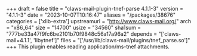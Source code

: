 +++
draft = false
title = "claws-mail-plugin-tnef-parse 4.1.1-3"
version = "4.1.1-3"
date = "2023-10-07T10:16:47"
aliases = "/packages/38676"
categories = ['xlib-extra']
upstreamurl = "http://www.claws-mail.org/"
arch = "x86_64"
size = "14700"
usize = "34560"
sha1sum = "777be33a47f9fc6be2101b70f9848c56a17a96a2"
depends = "['claws-mail=4.1.1', 'libytnef']"
files = "['/usr/lib/claws-mail/plugins/tnef_parse.so']"
+++
This plugin enables reading application/ms-tnef attachments.